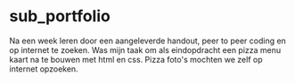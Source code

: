 # sub_portfolio

Na een week leren door een aangeleverde handout, peer to peer coding en op internet te zoeken.
Was mijn taak om als eindopdracht een pizza menu kaart na te bouwen met html en css.
Pizza foto's mochten we zelf op internet opzoeken. 
